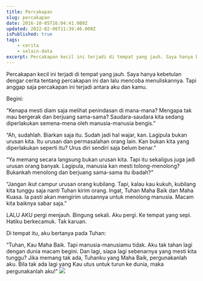 ```yaml
---
title: Percakapan
slug: percakapan
date: 2016-10-05T16:04:41.000Z
updated: 2022-02-06T11:39:46.000Z
isPublished: true
tags: 
    - cerita
    - selain-data
excerpt: Percakapan kecil ini terjadi di tempat yang jauh. Saya hanya kebetulan dengar cerita tentang percakapan ini dan lalu mencoba menuliskannya…
---
```


Percakapan kecil ini terjadi di tempat yang jauh. Saya hanya kebetulan dengar cerita tentang percakapan ini dan lalu mencoba menuliskannya. Tapi anggap saja percakapan ini terjadi antara aku dan kamu.

Begini:

“Kenapa mesti diam saja melihat penindasan di mana-mana? Mengapa tak mau bergerak dan berjuang sama-sama? Saudara-saudara kita sedang diperlakukan semena-mena oleh manusia-manusia bengis.”

“Ah, sudahlah. Biarkan saja itu. Sudah jadi hal wajar, kan. Lagipula bukan urusan kita. Itu urusan dan permasalahan orang lain. Kan bukan kita yang diperlakukan seperti itu? Urus diri sendiri saja belum benar.”

“Ya memang secara langsung bukan urusan kita. Tapi itu sekaligus juga jadi urusan orang banyak. Lagipula, manusia kan mesti tolong-menolong? Bukankah menolong dan berjuang sama-sama itu ibadah?”

“Jangan ikut campur urusan orang kubilang. Tapi, kalau kau kukuh, kubilang kita tunggu saja nanti Tuhan kirim orang. Ingat, Tuhan Maha Baik dan Maha Kuasa. Ia pasti akan mengirim utusannya untuk menolong manusia. Macam kita baiknya sabar saja.”

LALU AKU pergi menjauh. Bingung sekali. Aku pergi. Ke tempat yang sepi. Hatiku berkecamuk. Tak karuan.

Di tempat itu, aku bertanya pada Tuhan:

“Tuhan, Kau Maha Baik. Tapi manusia-manusiamu tidak. Aku tak tahan lagi dengan dunia macam begini. Dan lagi, siapa lagi sebenarnya yang mesti kita tunggu? Jika memang tak ada, Tuhanku yang Maha Baik, pergunakanlah aku. Bila tak ada lagi yang Kau utus untuk turun ke dunia, maka pergunakanlah aku!”
![](__GHOST_URL__/content/images/max/800/1-LgFBTXZZa4ZAbUmYAZZ4AQ.jpeg)
